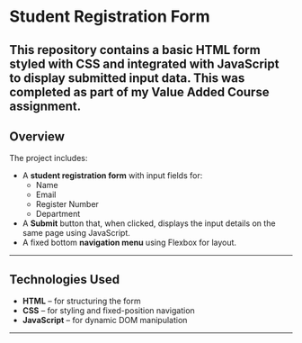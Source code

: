 # Student Registration Form
This repository contains a basic HTML form styled with CSS and integrated with JavaScript to display submitted input data. This was completed as part of my Value Added Course assignment.
---
## Overview
The project includes:
- A **student registration form** with input fields for:
  - Name
  - Email
  - Register Number
  - Department
- A **Submit** button that, when clicked, displays the input details on the same page using JavaScript.
- A fixed bottom **navigation menu** using Flexbox for layout.
---
## Technologies Used
- **HTML** – for structuring the form
- **CSS** – for styling and fixed-position navigation
- **JavaScript** – for dynamic DOM manipulation
---

